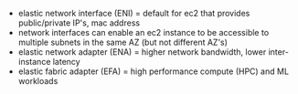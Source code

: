 - elastic network interface (ENI) = default for ec2 that provides public/private IP's, mac address
- network interfaces can enable an ec2 instance to be accessible to multiple subnets in the same AZ (but not different AZ's)
- elastic network adapter (ENA) = higher network bandwidth, lower inter-instance latency
- elastic fabric adapter (EFA) = high performance compute (HPC) and ML workloads